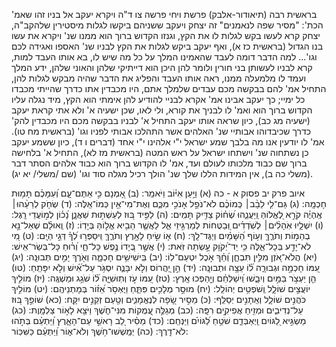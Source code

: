 בראשית רבה (תיאודור-אלבק) פרשת ויחי פרשה צו
ד"ה ויקרא יעקב אל בניו
זהו שאמ' הכת': "מסיר שפה לנאמנים"
זה יצחק ויעקב ששניהם ביקשו לגלות מיסטירין שלהקב"ה, יצחק קרא לעשו בקש לגלות לו את הקץ, וגנזו הקדוש ברוך הוא ממנו שנ' ויקרא את עשו בנו הגדול (בראשית כז א), ואף יעקב ביקש לגלות את הקץ לבניו שנ' האספו ואגידה לכם וגו'...
למה הדבר דומה לעבד שהאמינו המלך על כל מה שיש לו, בא אותו העבד למות, קרא לבניו לעשותן בני חורין ולומר להן היכן הוא דייתיקי שלהן והאוני שלהן, ידע המלך ועמד לו מלמעלה ממנו, ראה אותו העבד והפליג את הדבר שהיה מבקש לגלות להן, התחיל אמ' להם בבקשה מכם עבדים שלמלך אתם, היו מכבדין אתו כדרך שהייתי מכבדו כל ימיי;
כך יעקב אבינו אמ' אקרא לבניי להודיע להן אימתי הוא הקץ, מיד נגלה עליו הקדוש ברוך הוא ואמ' לו לבניך את קורא, ולי לאו, שכן ישעיה א' ולא אתי קראת יעקב (ישעיה מג כב), כיון שראה אותו יעקב התחיל א' לבניו בבקשה מכם היו מכבדין להק' כדרך שכיבדוהו אבותיי שנ' האלהים אשר התהלכו אבותי לפניו וגו' (בראשית מח טו).
אמ' לו יודעין אנו מה בלבך שמע ישראל י"י אלהינו י"י אחד (דברים ו ד), כיון ששמע יעקב כן נשתחוה שנ' וישתחו ישראל על ראש המטה (בראשית מז לא), התחיל א' בלחישה ברוך שם כבוד מלכותו לעולם ועד, אמ' לו הקדוש ברוך הוא כבוד אלהים הסתר דבר (משלי כה ב), אין המידות הללו שלך שנ' הולך רכיל מגלה סוד וגו' (שם /משלי/ יא יג). 



איוב פרק יב פסוק א - כה
(א) וַיַּ֥עַן אִיּ֗וֹב וַיֹּאמַֽר:
(ב) אָ֭מְנָם כִּ֣י אַתֶּם־עָ֑ם וְ֝עִמָּכֶ֗ם תָּמ֥וּת חָכְמָֽה:
(ג) גַּם־לִ֤י לֵבָ֨ב׀ כְּֽמוֹכֶ֨ם לֹא־נֹפֵ֣ל אָנֹכִ֣י מִכֶּ֑ם וְאֶת־מִי־אֵ֥ין כְּמוֹ־אֵֽלֶּה:
(ד) שְׂחֹ֤ק לְרֵעֵ֨הוּ׀ אֶֽהְיֶ֗ה קֹרֵ֣א לֶ֭אֱלוֹהַּ וַֽיַּעֲנֵ֑הוּ שְׂ֝ח֗וֹק צַדִּ֥יק תָּמִֽים:
(ה) לַפִּ֣יד בּ֭וּז לְעַשְׁתּ֣וּת שַׁאֲנָ֑ן נָ֝כ֗וֹן לְמ֣וֹעֲדֵי רָֽגֶל:
(ו) יִשְׁלָ֤יוּ אֹֽהָלִ֨ים׀ לְשֹֽׁדְדִ֗ים וּֽ֭בַטֻּחוֹת לְמַרְגִּ֣יזֵי אֵ֑ל לַאֲשֶׁ֤ר הֵבִ֖יא אֱל֣וֹהַּ בְּיָדֽוֹ:
(ז) וְֽאוּלָ֗ם שְׁאַל־נָ֣א בְהֵמ֣וֹת וְתֹרֶ֑ךָּ וְע֥וֹף הַ֝שָּׁמַ֗יִם וְיַגֶּד־לָֽךְ:
(ח) א֤וֹ שִׂ֣יחַ לָאָ֣רֶץ וְתֹרֶ֑ךָּ וִֽיסַפְּר֥וּ לְ֝ךָ֗ דְּגֵ֣י הַיָּֽם:
(ט) מִ֭י לֹא־יָדַ֣ע בְּכָל־אֵ֑לֶּה כִּ֥י יַד־יְ֝קֹוָק עָ֣שְׂתָה זֹּֽאת:
(י) אֲשֶׁ֣ר בְּ֭יָדוֹ נֶ֣פֶשׁ כָּל־חָ֑י וְ֝ר֗וּחַ כָּל־בְּשַׂר־אִֽישׁ:
(יא) הֲלֹא־אֹ֭זֶן מִלִּ֣ין תִּבְחָ֑ן וְ֝חֵ֗ךְ אֹ֣כֶל יִטְעַם־לֽוֹ:
(יב) בִּֽישִׁישִׁ֥ים חָכְמָ֑ה וְאֹ֖רֶךְ יָמִ֣ים תְּבוּנָֽה:
(יג) עִ֭מּוֹ חָכְמָ֣ה וּגְבוּרָ֑ה ל֝֗וֹ עֵצָ֥ה וּתְבוּנָֽה:
(יד) הֵ֣ן יַ֭הֲרוֹס וְלֹ֣א יִבָּנֶ֑ה יִסְגֹּ֥ר עַל־אִ֝֗ישׁ וְלֹ֣א יִפָּתֵֽחַ:
(טו) הֵ֤ן יַעְצֹ֣ר בַּמַּ֣יִם וְיִבָ֑שׁוּ וִֽ֝ישַׁלְּחֵ֗ם וְיַ֖הַפְכוּ אָֽרֶץ:
(טז) עִ֭מּוֹ עֹ֣ז וְתֽוּשִׁיָּ֑ה ל֝֗וֹ שֹׁגֵ֥ג וּמַשְׁגֶּֽה:
(יז) מוֹלִ֣יךְ יוֹעֲצִ֣ים שׁוֹלָ֑ל וְֽשֹׁפְטִ֥ים יְהוֹלֵֽל:
(יח) מוּסַ֣ר מְלָכִ֣ים פִּתֵּ֑חַ וַיֶּאְסֹ֥ר אֵ֝ז֗וֹר בְּמָתְנֵיהֶֽם:
(יט) מוֹלִ֣יךְ כֹּהֲנִ֣ים שׁוֹלָ֑ל וְאֵֽתָנִ֣ים יְסַלֵּֽף:
(כ) מֵסִ֣יר שָׂ֭פָה לְנֶאֱמָנִ֑ים וְטַ֖עַם זְקֵנִ֣ים יִקָּֽח:
(כא) שׁוֹפֵ֣ךְ בּ֭וּז עַל־נְדִיבִ֑ים וּמְזִ֖יחַ אֲפִיקִ֣ים רִפָּֽה:
(כב) מְגַלֶּ֣ה עֲ֭מֻקוֹת מִנִּי־חֹ֑שֶׁךְ וַיֹּצֵ֖א לָא֣וֹר צַלְמָֽוֶת:
(כג) מַשְׂגִּ֣יא לַ֭גּוֹיִם וַֽיְאַבְּדֵ֑ם שֹׁטֵ֥חַ לַ֝גּוֹיִ֗ם וַיַּנְחֵֽם:
(כד) מֵסִ֗יר לֵ֭ב רָאשֵׁ֣י עַם־הָאָ֑רֶץ וַ֝יַּתְעֵ֗ם בְּתֹ֣הוּ לֹא־דָֽרֶךְ:
(כה) יְמַֽשְׁשׁוּ־חֹ֥שֶׁךְ וְלֹא־א֑וֹר וַ֝יַּתְעֵ֗ם כַּשִּׁכּֽוֹר: 